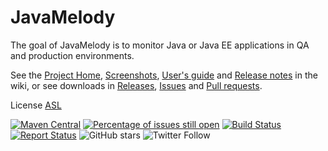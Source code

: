 ﻿JavaMelody
=========================

The goal of JavaMelody is to monitor Java or Java EE applications in QA and production environments.

See the [Project Home](../../wiki), [Screenshots](../../wiki/Screenshots#charts), [User's guide](../../wiki/UserGuide) and [Release notes](../../wiki/ReleaseNotes) in the wiki,
or see downloads in [Releases](../../releases), [Issues](../../issues) and [Pull requests](../../pulls).

License [ASL](http://www.apache.org/licenses/LICENSE-2.0)

[![Maven Central](https://maven-badges.herokuapp.com/maven-central/net.bull.javamelody/javamelody-core/badge.svg)](https://maven-badges.herokuapp.com/maven-central/net.bull.javamelody/javamelody-core)
[![Percentage of issues still open](http://isitmaintained.com/badge/open/javamelody/javamelody.svg)](http://isitmaintained.com/project/javamelody/javamelody "Percentage of issues still open")
[![Build Status](https://travis-ci.com/javamelody/javamelody.svg?branch=master)](https://travis-ci.com/javamelody/javamelody) 
[![Report Status](https://api.report.ci/status/javamelody/javamelody/badge.svg?branch=master&level=cases&build=travis-ci)](https://api.report.ci/status/javamelody/javamelody?branch=master&build=travis-ci)
![GitHub stars](https://img.shields.io/github/stars/javamelody/javamelody?style=social)
![Twitter Follow](https://img.shields.io/twitter/follow/java_melody?label=Follow&sjchhjchsjhcjshhsjkshcjscjkshkchsyle=harikrishnan)
